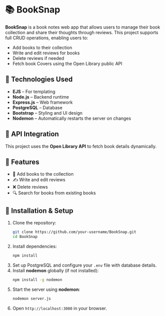 # 📚 BookSnap  

**BookSnap** is a book notes web app that allows users to manage their book collection and share their thoughts through reviews. This project supports full CRUD operations, enabling users to:  

- Add books to their collection  
- Write and edit reviews for books  
- Delete reviews if needed  
- Fetch book Covers using the Open Library public API  

## 🚀 Technologies Used  

- **EJS** – For templating  
- **Node.js** – Backend runtime  
- **Express.js** – Web framework  
- **PostgreSQL** – Database  
- **Bootstrap** – Styling and UI design  
- **Nodemon** – Automatically restarts the server on changes  

## 📡 API Integration  

This project uses the **Open Library API** to fetch book details dynamically.  

## 🎯 Features  

- 📖 Add books to the collection  
- ✍️ Write and edit reviews  
- ❌ Delete reviews  
- 🔍 Search for books from existing books

## 📂 Installation & Setup  

1. Clone the repository:  
   ```sh
   git clone https://github.com/your-username/BookSnap.git
   cd BookSnap
   ```  
2. Install dependencies:  
   ```sh
   npm install
   ```  
3. Set up PostgreSQL and configure your `.env` file with database details.  
4. Install **nodemon** globally (if not installed):  
   ```sh
   npm install -g nodemon
   ```  
5. Start the server using **nodemon**:  
   ```sh
   nodemon server.js
   ```  
6. Open `http://localhost:3000` in your browser.  



